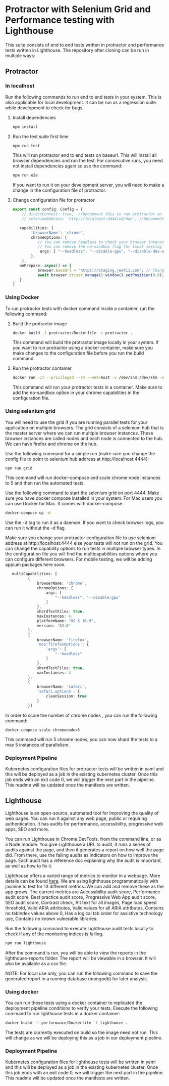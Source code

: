 # Protractor with Selenium Grid and Performance testing with Lighthouse

This suite consists of end to end tests written in protractor and performance tests written in Lighthouse. 
The repository after cloning can be run in multiple ways: 

## Protractor

### In localhost 

Run the following commands to run end to end tests in your system. This is also applicable for local development. 
It can be run as a regression suite while development to check for bugs. 

1) Install dependencies 
    ```bash
    npm install
    ```
   
2) Run the test suite first time 
    ```bash
   npm run test
    ```
   This will run protractor end to end tests on baseurl. This will install all browser dependencies and run the test. 
   For consecutive runs, you need not install dependencies again so use the command:
   ```bash
   npm run e2e
   ``` 
   
   If you want to run it on your development server, you will need to make a change in the configuration file of protractor.
   
3) Change configuration file for protractor
    ```typescript
    export const config: Config = {
        // directConnect: true,  //Uncomment this to run protractor on chrome driver directly.
        // seleniumAddress: 'http://localhost:4444/wd/hub', //Uncomment this to use protractor with selenium grid.

       capabilities: {
            'browserName': 'chrome',
            chromeOptions: {
               // You can remove headless to check your browser interactions and any failing tests. 
               // You can remove the no-sandbox flag for local testing but make sure to add it when running the tests on docker. 
                args: [ "--headless", "--disable-gpu", "--disable-dev-shm-usage", "--no-sandbox" ]
            },
        },
       onPrepare: async() => {
               browser.baseUrl = 'https://staging.jeet11.com'; // Change the baseurl to point to your local development server.
               await browser.driver.manage().window().setPosition(0,0);
       }
   }
    ```
   
### Using Docker

To run protractor tests with docker command inside a container, run the following command:
1) Build the protractor image
    ```bash
    docker build -f protractor/Dockerfile -t protractor .
    ```
   This command will build the protractor image locally in your system. If you want to run 
   protractor using a docker container, make sure you make changes to the configuration file before
   you run the build command. 
  
2) Run the protractor container
    ```bash
   docker run -it --privileged --rm --net=host -v /dev/shm:/dev/shm -v $(pwd)/report:/protractor/report protractor
    ```
   This command will run your protractor tests in a container. Make sure to add the no-sandbox option in your chrome capabilities
   in the configuration file. 
   
### Using selenium grid

You will need to use the grid if you are running parallel tests for your application on multiple browsers. The grid consists of 
a selenium hub that is the master server where we can run multiple browser instances. These browser instances are called nodes 
and each node is connected to the hub. We can have firefox and chrome on the hub. 

Use the following command for a simple run (make sure you change the config file to point to selenium hub address at http://localhost:4444):
```bash
npm run grid
```
This command will run docker-compose and scale chrome node instances to 5 and then run the automated tests.

Use the following command to start the selenium grid on port 4444. Make sure you have docker compose installed in your system. For Mac users
 you can use Docker for Mac. It comes with docker-compose.
```bash
docker-compose up -d 
```

Use the -d tag to run it as a daemon. If you want to check browser logs, you can run it without the -d flag.

Make sure you change your protractor configuration file to use selenium address at http://localhost:4444 else your tests
 will not run on the grid. You can change the capability options to run tests in multiple browser types. In the configuration 
 file you will find the multicapabilities options where you can configure different browsers. For mobile testing, we will be
  adding appium packages here soon. 
  
  ```typescript
     multiCapabilities: [
            {
                browserName: 'chrome',
                chromeOptions: {
                    args: [
                        "--headless", '--disable-gpu'
                    ]
                },
                shardTestFiles: true,
                maxInstances: 4,
                platformName: "OS X 10.9",
                version: '63.0'
            },
            {
                browserName: 'firefox',
                'moz:firefoxOptions': {
                    'args': [
                        "--headless"
                    ]
                },
                shardTestFiles: true,
                maxInstances: 4
            },
            {
                browserName: 'safari',
                'safari.options': {
                    cleanSession: true
                }
            }]
  ```
In order to scale the number of chrome nodes , you can run the following command:
```
docker-compose scale chromenode=5
```
This command will run 5 chrome nodes, you can now shard the tests to a max 5 instances of parallelism. 

### Deployment Pipeline

Kubernetes configuration files for protractor tests will be written in yaml and this will be deployed as a job in the existing
kubernetes cluster. Once this job ends with an exit code 0, we will trigger the next part in the pipeline. This readme will 
be updated once the manifests are written. 

## Lighthouse

Lighthouse is an open-source, automated tool for improving the quality of web pages. You can run it against any web page,
 public or requiring authentication. It has audits for performance, accessibility, progressive web apps, SEO and more.
 
You can run Lighthouse in Chrome DevTools, from the command line, or as a Node module. You give Lighthouse a URL to audit,
it runs a series of audits against the page, and then it generates a report on how well the page did. From there, use the
failing audits as indicators on how to improve the page. Each audit has a reference doc explaining why the audit is important,
as well as how to fix it.

Lighthouse offers a varied range of metrics to monitor in a webpage. More details can be found 
[here](http://docs.google.com/spreadsheets/d/1up5rxd4EMCoMaxH8cppcK1x76n6HLx0e7jxb0e0FXvc/edit#gid=0). 
We are using lighthouse programmatically with jasmine to test for 13 different metrics.:We can add and remove these
as the app grows. The current metrics are Accessibility audit score, Performance audit score, Best practice audit score,
Progressive Web App audit score, SEO audit score, Contrast check, Alt text for all images, Page load speed threshold, 
Valid ARIA attributes, Valid values for all ARIA attributes, Contains no tabIndex values above 0, Has a logical tab order for assistive technology use, 
Contains no known vulnerable libraries.

Run the following command to execute Lighthouse audit tests locally to check if any of the monitoring indices is failing. 
```bash
npm run lighthouse
```

After the command is run, you will be able to view the reports in the lighthouse-reports folder. The report will be viewable in 
a browser. It will also be available as a csv file. 

NOTE: For local use only, you can run the following command to save the generated report in a running database (mongodb) 
for later analysis. 

### Using docker

You can run these tests using a docker container to replicated the deployment pipeline conditions to verify your tests. 
Execute the following command to run lighthouse tests in a docker container: 
```bash
docker build -f performance/Dockerfile -t lighthouse .
```
The tests are currently executed on build so the image need not run. This will change as we will be deploying this as a job in our 
deployment pipeline.

### Deployment Pipeline

Kubernetes configuration files for lighthouse tests will be written in yaml and this will be deployed as a job in the existing
kubernetes cluster. Once this job ends with an exit code 0, we will trigger the next part in the pipeline. This readme will 
be updated once the manifests are written. 